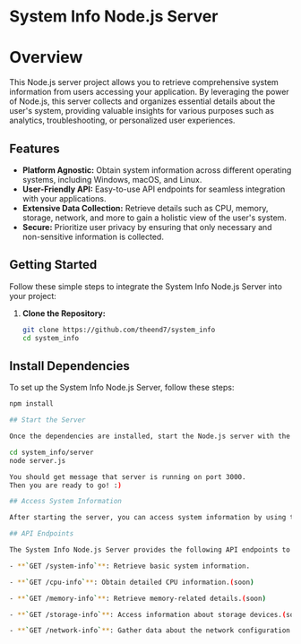 # System Info Node.js Server

# Overview 
This Node.js server project allows you to retrieve comprehensive system information from users accessing your application. By leveraging the power of Node.js, this server collects and organizes essential details about the user's system, providing valuable insights for various purposes such as analytics, troubleshooting, or personalized user experiences.

## Features

- **Platform Agnostic:** Obtain system information across different operating systems, including Windows, macOS, and Linux.
- **User-Friendly API:** Easy-to-use API endpoints for seamless integration with your applications.
- **Extensive Data Collection:** Retrieve details such as CPU, memory, storage, network, and more to gain a holistic view of the user's system.
- **Secure:** Prioritize user privacy by ensuring that only necessary and non-sensitive information is collected.

## Getting Started

Follow these simple steps to integrate the System Info Node.js Server into your project:

1. **Clone the Repository:**
   ```bash
   git clone https://github.com/theend7/system_info
   cd system_info

## Install Dependencies

To set up the System Info Node.js Server, follow these steps:

```bash
npm install

## Start the Server

Once the dependencies are installed, start the Node.js server with the following commands:

cd system_info/server
node server.js

You should get message that server is running on port 3000.
Then you are ready to go! :)

## Access System Information

After starting the server, you can access system information by using the provided API endpoints. These endpoints allow you to retrieve various details about the user's system based on your application's requirements.

## API Endpoints

The System Info Node.js Server provides the following API endpoints to retrieve system information:

- **`GET /system-info`**: Retrieve basic system information.

- **`GET /cpu-info`**: Obtain detailed CPU information.(soon)

- **`GET /memory-info`**: Retrieve memory-related details.(soon)

- **`GET /storage-info`**: Access information about storage devices.(soon)

- **`GET /network-info`**: Gather data about the network configuration.(soon)
   
